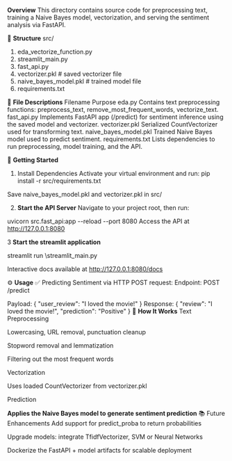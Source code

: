 **Overview**
This directory contains source code for preprocessing text, training a Naive Bayes model, vectorization, and serving the sentiment analysis via FastAPI.

🔧 **Structure**
src/
1. eda_vectorize_function.py
2. streamlit_main.py
3. fast_api.py
4. vectorizer.pkl   # saved vectorizer file
5. naive_bayes_model.pkl  # trained model file
6. requirements.txt

📝 **File Descriptions**
Filename	Purpose
eda.py	Contains text preprocessing functions: preprocess_text, remove_most_frequent_words, vectorize_text.
fast_api.py	Implements FastAPI app (/predict) for sentiment inference using the saved model and vectorizer.
vectorizer.pkl	Serialized CountVectorizer used for transforming text.
naive_bayes_model.pkl	Trained Naive Bayes model used to predict sentiment.
requirements.txt	Lists dependencies to run preprocessing, model training, and the API.

🚀 **Getting Started**
1. Install Dependencies
Activate your virtual environment and run:
pip install -r src/requirements.txt

Save naive_bayes_model.pkl and vectorizer.pkl in src/

2. **Start the API Server**
Navigate to your project root, then run:

uvicorn src.fast_api:app --reload --port 8080
Access the API at http://127.0.0.1:8080

3 **Start the streamlit application**

streamlit run \streamlit_main.py

Interactive docs available at http://127.0.0.1:8080/docs

⚙️ **Usage**
✅ Predicting Sentiment via HTTP POST request:
Endpoint: POST /predict

Payload:
{
  "user_review": "I loved the movie!"
}
Response:
{
  "review": "I loved the movie!",
  "prediction": "Positive"
}
🧩 **How It Works**
Text Preprocessing

Lowercasing, URL removal, punctuation cleanup

Stopword removal and lemmatization

Filtering out the most frequent words

Vectorization

Uses loaded CountVectorizer from vectorizer.pkl

Prediction

**Applies the Naive Bayes model to generate sentiment prediction**
📚 Future Enhancements
Add support for predict_proba to return probabilities

Upgrade models: integrate TfidfVectorizer, SVM or Neural Networks

Dockerize the FastAPI + model artifacts for scalable deployment
